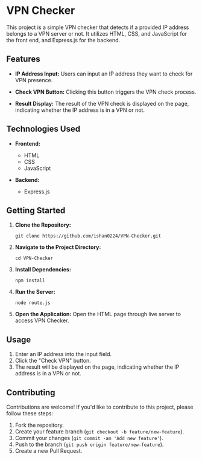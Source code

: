 
# VPN Checker

This project is a simple VPN checker that detects if a provided IP address belongs to a VPN server or not. It utilizes HTML, CSS, and JavaScript for the front end, and Express.js for the backend.

## Features

-   **IP Address Input:** Users can input an IP address they want to check for VPN presence.
    
-   **Check VPN Button:** Clicking this button triggers the VPN check process.
    
-   **Result Display:** The result of the VPN check is displayed on the page, indicating whether the IP address is in a VPN or not.
    

## Technologies Used

-   **Frontend:**
    
    -   HTML
    -   CSS
    -   JavaScript
-   **Backend:**
    
    -   Express.js

## Getting Started

1.  **Clone the Repository:**
    
    `git clone https://github.com/ishan0224/VPN-Checker.git` 
    
2.  **Navigate to the Project Directory:**
    
    `cd VPN-Checker` 
    
3.  **Install Dependencies:**
    
    `npm install` 
    
4.  **Run the Server:**
    
    `node route.js` 
    
5.  **Open the Application:** Open the HTML page through live server to access VPN Checker.
    

## Usage

1.  Enter an IP address into the input field.
2.  Click the "Check VPN" button.
3.  The result will be displayed on the page, indicating whether the IP address is in a VPN or not.

## Contributing

Contributions are welcome! If you'd like to contribute to this project, please follow these steps:

1.  Fork the repository.
2.  Create your feature branch (`git checkout -b feature/new-feature`).
3.  Commit your changes (`git commit -am 'Add new feature'`).
4.  Push to the branch (`git push origin feature/new-feature`).
5.  Create a new Pull Request.


